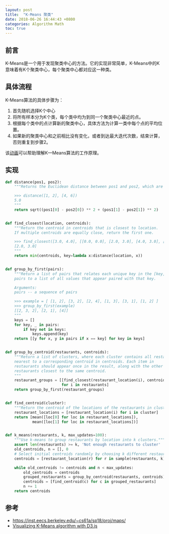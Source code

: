 ```yaml
---
layout: post
title:  "K-Means 聚类"
date: 2018-06-26 16:44:43 +0800
categories: Algorithm Math
toc: true
---
```


## 前言

K-Means是一个用于发现聚类中心的方法。它的实现非常简单，K-Means中的K意味着有K个聚类中心，每个聚类中心都对应这一种类。

## 具体流程

K-Means算法的具体步骤为：

1. 首先随机选择K个中心
2. 将所有样本分为K个类，每个类中均为到同一个聚类中心最近的点。
3. 根据每个类中的点计算新的聚类中心，具体方法为计算一类中每个点的平均位置。
4. 如果新的聚类中心和之前相比没有变化，或者到达最大迭代次数，结束计算，否则重复到步骤2。

该[动画](http://tech.nitoyon.com/en/blog/2013/11/07/k-means/)可以帮助理解K—Means算法的工作原理。

## 实现

```python
def distance(pos1, pos2):
    """Returns the Euclidean distance between pos1 and pos2, which are pairs.

    >>> distance([1, 2], [4, 6])
    5.0
    """
    return sqrt((pos1[0] - pos2[0]) ** 2 + (pos1[1] - pos2[1]) ** 2)


def find_closest(location, centroids):
    """Return the centroid in centroids that is closest to location.
    If multiple centroids are equally close, return the first one.

    >>> find_closest([3.0, 4.0], [[0.0, 0.0], [2.0, 3.0], [4.0, 3.0], [5.0, 5.0]])
    [2.0, 3.0]
    """
    return min(centroids, key=lambda x:distance(location, x))


def group_by_first(pairs):
    """Return a list of pairs that relates each unique key in the [key, value]
    pairs to a list of all values that appear paired with that key.

    Arguments:
    pairs -- a sequence of pairs

    >>> example = [ [1, 2], [3, 2], [2, 4], [1, 3], [3, 1], [1, 2] ]
    >>> group_by_first(example)
    [[2, 3, 2], [2, 1], [4]]
    """
    keys = []
    for key, _ in pairs:
        if key not in keys:
            keys.append(key)
    return [[y for x, y in pairs if x == key] for key in keys]


def group_by_centroid(restaurants, centroids):
    """Return a list of clusters, where each cluster contains all restaurants
    nearest to a corresponding centroid in centroids. Each item in
    restaurants should appear once in the result, along with the other
    restaurants closest to the same centroid.
    """
    restaurant_groups = [[find_closest(restaurant_location(i), centroids), i]
                         for i in restaurants]
    return group_by_first(restaurant_groups)


def find_centroid(cluster):
    """Return the centroid of the locations of the restaurants in cluster."""
    restaurant_locations = [restaurant_location(i) for i in cluster]
    return [mean([loc[0] for loc in restaurant_locations]),
            mean([loc[1] for loc in restaurant_locations])]


def k_means(restaurants, k, max_updates=100):
    """Use k-means to group restaurants by location into k clusters."""
    assert len(restaurants) >= k, 'Not enough restaurants to cluster'
    old_centroids, n = [], 0
    # Select initial centroids randomly by choosing k different restaurants
    centroids = [restaurant_location(r) for r in sample(restaurants, k)]

    while old_centroids != centroids and n < max_updates:
        old_centroids = centroids
        grouped_restaurants = group_by_centroid(restaurants, centroids)
        centroids = [find_centroid(c) for c in grouped_restaurants]
        n += 1
    return centroids
```


## 参考
* <https://inst.eecs.berkeley.edu/~cs61a/sp18/proj/maps/>
* [Visualizing K-Means algorithm with D3.js](http://tech.nitoyon.com/en/blog/2013/11/07/k-means/)
